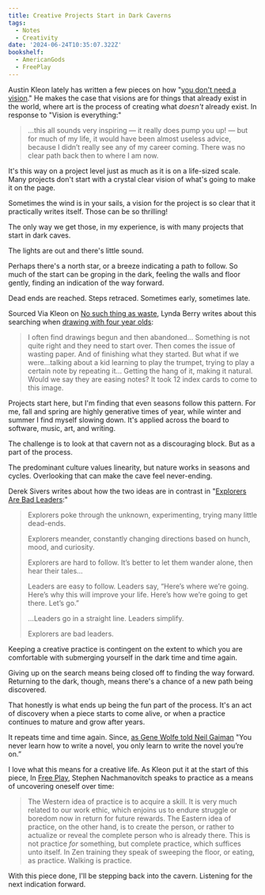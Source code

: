 ```yaml
---
title: Creative Projects Start in Dark Caverns
tags:
  - Notes
  - Creativity
date: '2024-06-24T10:35:07.322Z'
bookshelf:
  - AmericanGods
  - FreePlay
---
```


Austin Kleon lately has written a few pieces on how "[you don't need a vision](https://austinkleon.substack.com/p/you-dont-need-a-vision)." He makes the case that visions are for things that already exist in the world, where art is the process of creating what _doesn't_ already exist. In response to "Vision is everything:"

> ...this all sounds very inspiring — it really does pump you up! — but for much of my life, it would have been almost useless advice, because I didn’t really see any of my career coming. There was no clear path back then to where I am now.

It's this way on a project level just as much as it is on a life-sized scale. Many projects don't start with a crystal clear vision of what's going to make it on the page.

Sometimes the wind is in your sails, a vision for the project is so clear that it practically writes itself. Those can be so thrilling!

The only way we get those, in my experience, is with many projects that start in dark caves.

The lights are out and there's little sound. 

Perhaps there's a north star, or a breeze indicating a path to follow. So much of the start can be groping in the dark, feeling the walls and floor gently, finding an indication of the way forward.

Dead ends are reached. Steps retraced. Sometimes early, sometimes late.

Sourced Via Kleon on [No such thing as waste](https://austinkleon.com/2024/04/23/no-such-thing-as-waste/), Lynda Berry writes about this searching when [drawing with four year olds](https://www.instagram.com/p/C5om0Ahx-XI/?img_index=1):

> I often find drawings begun and then abandoned… Something is not quite right and they need to start over. Then comes the issue of wasting paper. And of finishing what they started. But what if we were…talking about a kid learning to play the trumpet, trying to play a certain note by repeating it… Getting the hang of it, making it natural. Would we say they are easing notes? It took 12 index cards to come to this image.

Projects start here, but I'm finding that even seasons follow this pattern. For me, fall and spring are highly generative times of year, while winter and summer I find myself slowing down. It's applied across the board to software, music, art, and writing.

The challenge is to look at that cavern not as a discouraging block. But as a part of the process.

The predominant culture values linearity, but nature works in seasons and cycles. Overlooking that can make the cave feel never-ending.

Derek Sivers writes about how the two ideas are in contrast in "[Explorers Are Bad Leaders](https://sive.rs/exled):"

> Explorers poke through the unknown, experimenting, trying many little dead-ends.
> 
> Explorers meander, constantly changing directions based on hunch, mood, and curiosity.
> 
> Explorers are hard to follow. It’s better to let them wander alone, then hear their tales...
> 
> Leaders are easy to follow. Leaders say, “Here’s where we’re going. Here’s why this will improve your life. Here’s how we’re going to get there. Let’s go.”
> 
> ...Leaders go in a straight line. Leaders simplify.
> 
> Explorers are bad leaders.

Keeping a creative practice is contingent on the extent to which you are comfortable with submerging yourself in the dark time and time again. 

Giving up on the search means being closed off to finding the way forward. Returning to the dark, though, means there's a chance of a new path being discovered. 

That honestly is what ends up being the fun part of the process. It's an act of discovery when a piece starts to come alive, or when a practice continues to mature and grow after years.

It repeats time and time again. Since, [as Gene Wolfe told Neil Gaiman](/gaimanamericangods) "You never learn how to write a novel, you only learn to write the novel you’re on.”

I love what this means for a creative life. As Kleon put it at the start of this piece, In [Free Play](https://www.freeplay.com/Writings/TheArtOfIs.php), Stephen Nachmanovitch speaks to practice as a means of uncovering oneself over time:

> The Western idea of practice is to acquire a skill. It is very much related to our work ethic, which enjoins us to endure struggle or boredom now in return for future rewards. The Eastern idea of practice, on the other hand, is to create the person, or rather to actualize or reveal the complete person who is already there. This is not practice _for_ something, but complete practice, which suffices unto itself. In Zen training they speak of sweeping the floor, or eating, as practice. Walking is practice.

With this piece done, I'll be stepping back into the cavern. Listening for the next indication forward. 